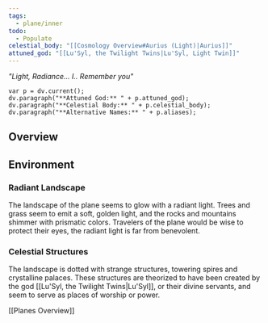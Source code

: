 ```yaml
---
tags:
  - plane/inner
todo:
  - Populate
celestial_body: "[[Cosmology Overview#Aurius (Light)|Aurius]]"
attuned_god: "[[Lu'Syl, the Twilight Twins|Lu'Syl, Light Twin]]"
---
```

*"Light, Radiance... I.. Remember you"*
```dataviewjs
var p = dv.current();
dv.paragraph("**Attuned God:** " + p.attuned_god);
dv.paragraph("**Celestial Body:** " + p.celestial_body);
dv.paragraph("**Alternative Names:** " + p.aliases);
```
## Overview
## Environment
### Radiant Landscape
The landscape of the plane seems to glow with a radiant light. Trees and grass seem to emit a soft, golden light, and the rocks and mountains shimmer with prismatic colors. Travelers of the plane would be wise to protect their eyes, the radiant light is far from benevolent.
### Celestial Structures
The landscape is dotted with strange structures, towering spires and crystalline palaces. These structures are theorized to have been created by the god [[Lu'Syl, the Twilight Twins|Lu'Syl]], or their divine servants, and seem to serve as places of worship or power.

[[Planes Overview]]